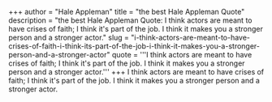 +++
author = "Hale Appleman"
title = "the best Hale Appleman Quote"
description = "the best Hale Appleman Quote: I think actors are meant to have crises of faith; I think it's part of the job. I think it makes you a stronger person and a stronger actor."
slug = "i-think-actors-are-meant-to-have-crises-of-faith-i-think-its-part-of-the-job-i-think-it-makes-you-a-stronger-person-and-a-stronger-actor"
quote = '''I think actors are meant to have crises of faith; I think it's part of the job. I think it makes you a stronger person and a stronger actor.'''
+++
I think actors are meant to have crises of faith; I think it's part of the job. I think it makes you a stronger person and a stronger actor.
